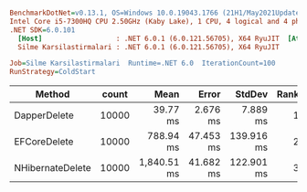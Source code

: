 ``` ini

BenchmarkDotNet=v0.13.1, OS=Windows 10.0.19043.1766 (21H1/May2021Update)
Intel Core i5-7300HQ CPU 2.50GHz (Kaby Lake), 1 CPU, 4 logical and 4 physical cores
.NET SDK=6.0.101
  [Host]                  : .NET 6.0.1 (6.0.121.56705), X64 RyuJIT  [AttachedDebugger]
  Silme Karsilastirmalari : .NET 6.0.1 (6.0.121.56705), X64 RyuJIT

Job=Silme Karsilastirmalari  Runtime=.NET 6.0  IterationCount=100  
RunStrategy=ColdStart  

```
|           Method | count |        Mean |     Error |     StdDev | Rank |      Gen 0 |     Gen 1 |     Gen 2 | Allocated |
|----------------- |------ |------------:|----------:|-----------:|-----:|-----------:|----------:|----------:|----------:|
|     DapperDelete | 10000 |    39.77 ms |  2.676 ms |   7.889 ms |    1 |          - |         - |         - |      3 KB |
|     EFCoreDelete | 10000 |   788.94 ms | 47.453 ms | 139.916 ms |    2 | 10000.0000 | 4000.0000 | 1000.0000 | 61,397 KB |
| NHibernateDelete | 10000 | 1,840.51 ms | 41.682 ms | 122.901 ms |    3 |  2000.0000 | 1000.0000 |         - | 19,147 KB |
